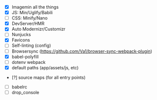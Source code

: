 - [x] Imagemin all the things
- [x] JS: Min/Uglify/Babili
- [ ] CSS: Minify/Nano
- [x] DevServer/HMR
- [x] Auto Modernizr/Customizr
- [ ] Nunjucks
- [x] Favicons
- [ ] Self-linting (config)
- [ ] Browsersync (https://github.com/Va1/browser-sync-webpack-plugin)
- [x] babel-polyfill
- [ ] dotenv webpack
- [x] default paths (app/assets/js, etc)
- [?] source maps (for all entry points)
- [ ] babelrc
- [ ] drop_console
